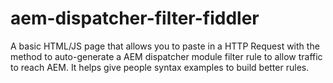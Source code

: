 # aem-dispatcher-filter-fiddler
A basic HTML/JS page that allows you to paste in a HTTP Request with the method to auto-generate a AEM dispatcher module filter rule to allow traffic to reach AEM.  It helps give people syntax examples to build better rules.

